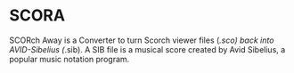 # SCORA
SCORch Away is a Converter to turn Scorch viewer files (*.sco) back into AVID-Sibelius (*.sib).  A SIB file is a musical score created by Avid Sibelius, a popular music notation program.
